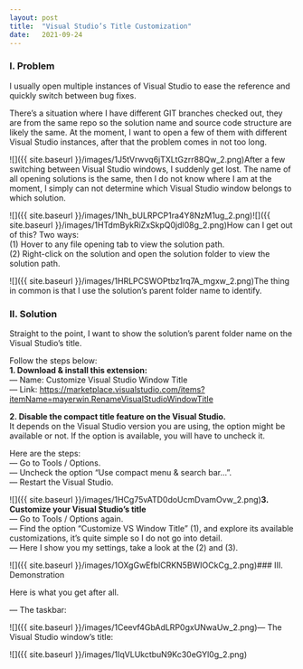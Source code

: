 ```yaml
---
layout:	post
title:	"Visual Studio’s Title Customization"
date:	2021-09-24
---
```


  ### I. Problem

I usually open multiple instances of Visual Studio to ease the reference and quickly switch between bug fixes.

There’s a situation where I have different GIT branches checked out, they are from the same repo so the solution name and source code structure are likely the same. At the moment, I want to open a few of them with different Visual Studio instances, after that the problem comes in not too long.

![]({{ site.baseurl }}/images/1J5tVrwvq6jTXLtGzrr88Qw_2.png)After a few switching between Visual Studio windows, I suddenly get lost. The name of all opening solutions is the same, then I do not know where I am at the moment, I simply can not determine which Visual Studio window belongs to which solution.

![]({{ site.baseurl }}/images/1Nh_bULRPCP1ra4Y8NzM1ug_2.png)![]({{ site.baseurl }}/images/1HTdmBykRiZxSkpQ0jdl08g_2.png)How can I get out of this? Two ways:  
(1) Hover to any file opening tab to view the solution path.  
(2) Right-click on the solution and open the solution folder to view the solution path.

![]({{ site.baseurl }}/images/1HRLPCSWOPtbz1rq7A_mgxw_2.png)The thing in common is that I use the solution’s parent folder name to identify.

### II. Solution

Straight to the point, I want to show the solution’s parent folder name on the Visual Studio’s title.

Follow the steps below:  
**1. Download & install this extension:**  
 — Name: Customize Visual Studio Window Title  
 — Link: <https://marketplace.visualstudio.com/items?itemName=mayerwin.RenameVisualStudioWindowTitle>

**2. Disable the compact title feature on the Visual Studio.**  
It depends on the Visual Studio version you are using, the option might be available or not. If the option is available, you will have to uncheck it.

Here are the steps:  
 — Go to Tools / Options.  
 — Uncheck the option “Use compact menu & search bar…”.  
 — Restart the Visual Studio.

![]({{ site.baseurl }}/images/1HCg75vATD0doUcmDvamOvw_2.png)**3. Customize your Visual Studio’s title**  
 — Go to Tools / Options again.   
 — Find the option “Customize VS Window Title” (1), and explore its available customizations, it’s quite simple so I do not go into detail.  
 — Here I show you my settings, take a look at the (2) and (3).

![]({{ site.baseurl }}/images/1OXgGwEfblCRKN5BWIOCkCg_2.png)### III. Demonstration

Here is what you get after all.

— The taskbar:

![]({{ site.baseurl }}/images/1Ceevf4GbAdLRP0gxUNwaUw_2.png)— The Visual Studio window’s title:

![]({{ site.baseurl }}/images/1IqVLUkctbuN9Kc30eGYl0g_2.png)  